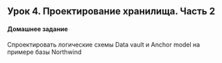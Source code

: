 ## Урок 4. Проектирование хранилища. Часть 2
#### Домашнее задание
Спроектировать логические схемы Data vault и Anchor model на примере базы Northwind
